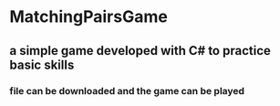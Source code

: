 # MatchingPairsGame
## a simple game developed with C# to practice basic skills 

### file can be downloaded and the game can be played


